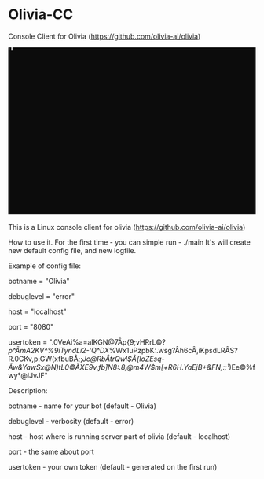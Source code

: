 # Olivia-CC
Console Client for Olivia (https://github.com/olivia-ai/olivia)

![Example](./olivia-cc.svg)


This is a Linux console client for olivia (https://github.com/olivia-ai/olivia)

How to use it.
For the first time - you can simple run - ./main
It's will create new default config file, and new logfile.

Example of config file:

botname = "Olivia"

debuglevel = "error"

host = "localhost"

port = "8080"

usertoken = ".0VeAi%a=aIKGN@7Âp{9;vHRrL©?*p^ÃmA2KV^%9iTyndLi2-:Q^DX*%Wx1uPzpbK:.wsg?Âh6cÂ,iKpsdLRÂS?R.0CKv,p:GW(xfbuBÂ;;*Jc@RbÂtrQwl$Ã{loZEsq-Ãw&YawSx@N)tL0©ÂXE9v.fb]N8:.8,@m4W$m[+R6H.YaEjB+&FN;:;¹*)Ee©%fwy°@lJvJF"

Description:

botname - name for your bot (default - Olivia)

debuglevel - verbosity (default - error)

host - host where is running server part of olivia (default - localhost)

port - the same about port

usertoken - your own token (default - generated on the first run)
